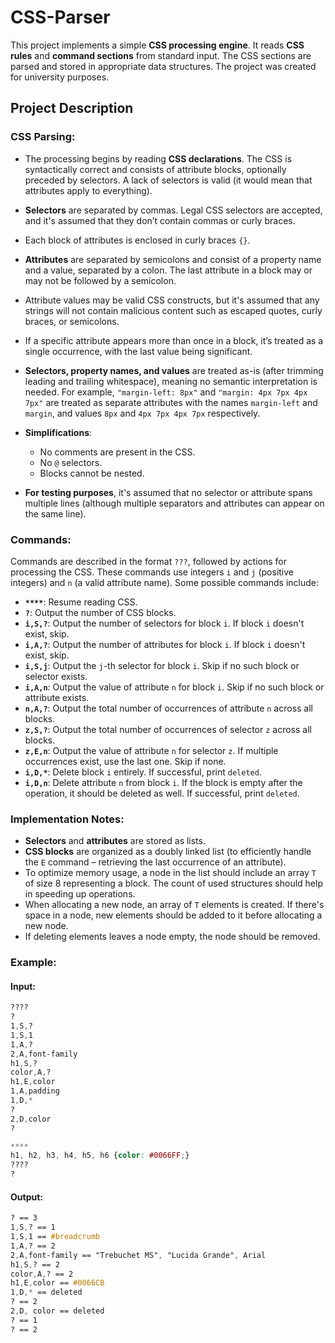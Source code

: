 # CSS-Parser

This project implements a simple **CSS processing engine**. It reads **CSS rules** and **command sections** from standard input. The CSS sections are parsed and stored in appropriate data structures. The project was created for university purposes.

## Project Description

### **CSS Parsing:**

- The processing begins by reading **CSS declarations**. The CSS is syntactically correct and consists of attribute blocks, optionally preceded by selectors. A lack of selectors is valid (it would mean that attributes apply to everything).
  
- **Selectors** are separated by commas. Legal CSS selectors are accepted, and it's assumed that they don’t contain commas or curly braces.

- Each block of attributes is enclosed in curly braces `{}`.

- **Attributes** are separated by semicolons and consist of a property name and a value, separated by a colon. The last attribute in a block may or may not be followed by a semicolon.

- Attribute values may be valid CSS constructs, but it's assumed that any strings will not contain malicious content such as escaped quotes, curly braces, or semicolons.

- If a specific attribute appears more than once in a block, it’s treated as a single occurrence, with the last value being significant.

- **Selectors, property names, and values** are treated as-is (after trimming leading and trailing whitespace), meaning no semantic interpretation is needed. For example, `"margin-left: 8px"` and `"margin: 4px 7px 4px 7px"` are treated as separate attributes with the names `margin-left` and `margin`, and values `8px` and `4px 7px 4px 7px` respectively.

- **Simplifications**:
  - No comments are present in the CSS.
  - No `@` selectors.
  - Blocks cannot be nested.

- **For testing purposes**, it's assumed that no selector or attribute spans multiple lines (although multiple separators and attributes can appear on the same line).

### **Commands:**

Commands are described in the format `???`, followed by actions for processing the CSS. These commands use integers `i` and `j` (positive integers) and `n` (a valid attribute name). Some possible commands include:

- **`****`**: Resume reading CSS.
- **`?`**: Output the number of CSS blocks.
- **`i,S,?`**: Output the number of selectors for block `i`. If block `i` doesn't exist, skip.
- **`i,A,?`**: Output the number of attributes for block `i`. If block `i` doesn't exist, skip.
- **`i,S,j`**: Output the `j`-th selector for block `i`. Skip if no such block or selector exists.
- **`i,A,n`**: Output the value of attribute `n` for block `i`. Skip if no such block or attribute exists.
- **`n,A,?`**: Output the total number of occurrences of attribute `n` across all blocks.
- **`z,S,?`**: Output the total number of occurrences of selector `z` across all blocks.
- **`z,E,n`**: Output the value of attribute `n` for selector `z`. If multiple occurrences exist, use the last one. Skip if none.
- **`i,D,*`**: Delete block `i` entirely. If successful, print `deleted`.
- **`i,D,n`**: Delete attribute `n` from block `i`. If the block is empty after the operation, it should be deleted as well. If successful, print `deleted`.

### **Implementation Notes:**

- **Selectors** and **attributes** are stored as lists.
- **CSS blocks** are organized as a doubly linked list (to efficiently handle the `E` command – retrieving the last occurrence of an attribute).
- To optimize memory usage, a node in the list should include an array `T` of size 8 representing a block. The count of used structures should help in speeding up operations.
- When allocating a new node, an array of `T` elements is created. If there's space in a node, new elements should be added to it before allocating a new node.
- If deleting elements leaves a node empty, the node should be removed.

### Example:

#### **Input:**

```css
????
?
1,S,?
1,S,1
1,A,?
2,A,font-family
h1,S,?
color,A,?
h1,E,color
1,A,padding
1,D,*
?
2,D,color
?

****
h1, h2, h3, h4, h5, h6 {color: #0066FF;}
????
?
```
#### **Output:**

```css
? == 3
1,S,? == 1
1,S,1 == #breadcrumb
1,A,? == 2
2,A,font-family == "Trebuchet MS", "Lucida Grande", Arial
h1,S,? == 2
color,A,? == 2
h1,E,color == #0066CB
1,D,* == deleted
? == 2
2,D, color == deleted
? == 1
? == 2
```
